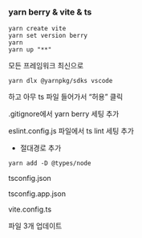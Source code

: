 ### yarn berry & vite & ts

```shell
yarn create vite
yarn set version berry
yarn
yarn up "**"
```

모든 프레임워크 최신으로

`yarn dlx @yarnpkg/sdks vscode`

하고 아무 ts 파일 들어가서 “허용” 클릭

.gitignore에서 yarn berry 세팅 추가

eslint.config.js 파일에서 ts lint 세팅 추가

- 절대경로 추가

`yarn add -D @types/node`

tsconfig.json

tsconfig.app.json

vite.config.ts

파일 3개 업데이트

